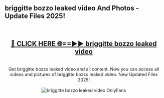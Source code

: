 <h2>briggitte bozzo leaked video And Photos - Update Files 2025!</h2>
<br>
<div align="center">
<h2><a href="https://linkcuts.com/hfmhzwbr" rel="nofollow">🔴 CLICK HERE 🌐==►► briggitte bozzo leaked video</a></h2>
<br>
Get briggitte bozzo leaked video and all content. Now you can access all videos and pictures of briggitte bozzo leaked video. New Updated Files 2025!
<br>
<br>
<a href="https://linkcuts.com/hfmhzwbr" rel="nofollow" data-target="animated-image.originalLink"><img src="https://i.ibb.co.com/WyWwxjT/player-gif2.gif" alt="briggitte bozzo leaked video OnlyFans" style="max-width: 100%; display: inline-block;" data-target="animated-image.originalImage"></a>
</div>
<br>
